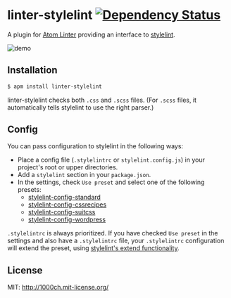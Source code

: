 # linter-stylelint [![Dependency Status](https://david-dm.org/AtomLinter/linter-stylelint.svg)](https://david-dm.org/AtomLinter/linter-stylelint)

A plugin for [Atom Linter](https://github.com/AtomLinter/atom-linter) providing an interface to [stylelint](https://github.com/stylelint/stylelint).

![demo](https://raw.githubusercontent.com/1000ch/linter-stylelint/master/demo.png)

## Installation

```bash
$ apm install linter-stylelint
```

linter-stylelint checks both `.css` and `.scss` files. (For `.scss` files, it automatically tells stylelint to use the right parser.)

## Config

You can pass configuration to stylelint in the following ways:

- Place a config file (`.stylelintrc` or `stylelint.config.js`) in your project's root or upper directories.
- Add a `stylelint` section in your `package.json`.
- In the settings, check `Use preset` and select one of the following presets:
    - [stylelint-config-standard](https://github.com/stylelint/stylelint-config-standard)
    - [stylelint-config-cssrecipes](https://github.com/stylelint/stylelint-config-cssrecipes)
    - [stylelint-config-suitcss](https://github.com/stylelint/stylelint-config-suitcss)
    - [stylelint-config-wordpress](https://github.com/stylelint/stylelint-config-wordpress)

`.stylelintrc` is always prioritized. If you have checked `Use preset` in the settings and also have a `.stylelintrc` file, your `.stylelintrc` configuration will extend the preset, using [stylelint's extend functionality](http://stylelint.io/?/docs/user-guide/configuration.md).

## License

MIT: http://1000ch.mit-license.org/
